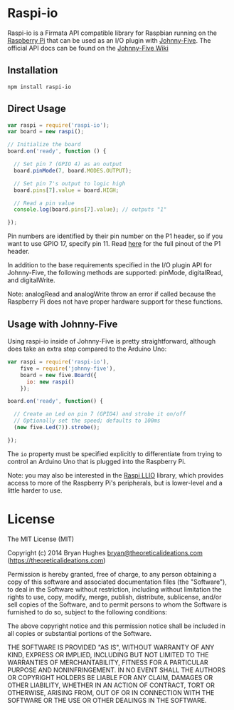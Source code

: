 Raspi-io
========

Raspi-io is a Firmata API compatible library for Raspbian running on the [Raspberry Pi](http://www.raspberrypi.org/) that can be used as an I/O plugin with [Johnny-Five](https://github.com/rwaldron/johnny-five). The official API docs can be found on the [Johnny-Five Wiki](https://github.com/rwaldron/johnny-five/wiki/IO-Plugins)

## Installation

```
npm install raspi-io
```

## Direct Usage

```JavaScript
var raspi = require('raspi-io');
var board = new raspi();

// Initialize the board
board.on('ready', function () {

  // Set pin 7 (GPIO 4) as an output
  board.pinMode(7, board.MODES.OUTPUT);

  // Set pin 7's output to logic high
  board.pins[7].value = board.HIGH;

  // Read a pin value
  console.log(board.pins[7].value); // outputs "1"

});
```

Pin numbers are identified by their pin number on the P1 header, so if you want to use GPIO 17, specify pin 11. Read [here](http://elinux.org/Rpi_Low-level_peripherals) for the full pinout of the P1 header.

In addition to the base requirements specified in the I/O plugin API for Johnny-Five, the following methods are supported: pinMode, digitalRead, and digitalWrite.

Note: analogRead and analogWrite throw an error if called because the Raspberry Pi does not have proper hardware support for these functions.

## Usage with Johnny-Five

Using raspi-io inside of Johnny-Five is pretty straightforward, although does take an extra step compared to the Arduino Uno:

```JavaScript
var raspi = require('raspi-io'),
    five = require('johnny-five'),
    board = new five.Board({
      io: new raspi()
    });

board.on('ready', function() {

  // Create an Led on pin 7 (GPIO4) and strobe it on/off
  // Optionally set the speed; defaults to 100ms
  (new five.Led(7)).strobe();

});
```

The ```io``` property must be specified explicitly to differentiate from trying to control an Arduino Uno that is plugged into the Raspberry Pi.

Note: you may also be interested in the [Raspi LLIO](https://gitlab.theoreticalideations.com/nebrius/raspi-llio/tree/master) library, which provides access to more of the Raspberry Pi's peripherals, but is lower-level and a little harder to use.

License
=======

The MIT License (MIT)

Copyright (c) 2014 Bryan Hughes bryan@theoreticalideations.com (https://theoreticalideations.com)

Permission is hereby granted, free of charge, to any person obtaining a copy
of this software and associated documentation files (the "Software"), to deal
in the Software without restriction, including without limitation the rights
to use, copy, modify, merge, publish, distribute, sublicense, and/or sell
copies of the Software, and to permit persons to whom the Software is
furnished to do so, subject to the following conditions:

The above copyright notice and this permission notice shall be included in
all copies or substantial portions of the Software.

THE SOFTWARE IS PROVIDED "AS IS", WITHOUT WARRANTY OF ANY KIND, EXPRESS OR
IMPLIED, INCLUDING BUT NOT LIMITED TO THE WARRANTIES OF MERCHANTABILITY,
FITNESS FOR A PARTICULAR PURPOSE AND NONINFRINGEMENT. IN NO EVENT SHALL THE
AUTHORS OR COPYRIGHT HOLDERS BE LIABLE FOR ANY CLAIM, DAMAGES OR OTHER
LIABILITY, WHETHER IN AN ACTION OF CONTRACT, TORT OR OTHERWISE, ARISING FROM,
OUT OF OR IN CONNECTION WITH THE SOFTWARE OR THE USE OR OTHER DEALINGS IN
THE SOFTWARE.